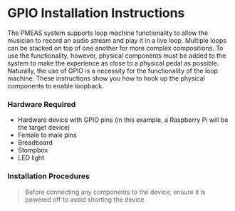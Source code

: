 # GPIO Installation Instructions

The PMEAS system supports loop machine functionality to allow the musician to record an audio stream and play it in a live loop. Multiple loops can be stacked on top of one another for more complex compositions. To use the functionality, however, physical components must be added to the system to make the experience as close to a physical pedal as possible. Naturally, the use of GPIO is a necessity for the functionality of the loop machine. These instructions show you how to hook up the physical components to enable loopback.

### Hardware Required
* Hardware device with GPIO pins (in this example, a Raspberry Pi will be the target device)
* Female to male pins
* Breadboard
* Stompbox
* LED light

### Installation Procedures
> Before connecting any components to the device, ensure it is powered off to avoid shorting the device


